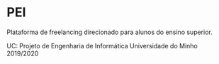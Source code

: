 # PEI

Plataforma de freelancing direcionado para alunos do ensino superior.

UC: Projeto de Engenharia de Informática
Universidade do Minho
2019/2020
